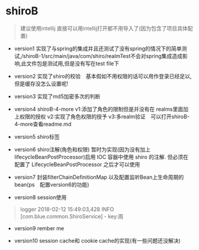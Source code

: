 # shiroB
> 建议使用intellij 直接可以用intellij打开都不用导入了(因为包含了项目具体配置)
+ version1 实现了与spring的集成并且还测试了没有spring的情况下的简单测试,/shiroB-1/src/main/java/com/shiro/realmTest不会对spring集成造成影响,此文件包是测试用,但是没有写在test file下

+ version2 实现了shiro的校验　基本假如不用权限的话可以用作登录已经足以,但是缓存没怎么设置呢!

+ version3 实现了md5加密多次的判断

+ version4 shiroB-4-more v1:添加了角色的限制但是并没有在 realms里面加上权限的授权 v2:实现了角色权限的授予 v3:多realm验证　可以打开shiroB-4-more查看readme.md

+ version5 shiro标签

+ version6 shiro注解(角色和权限) 暂时为实现(因为没有加上lifecycleBeanPostProcessor)启用 IOC 容器中使用 shiro 的注解. 但必须在配置了 LifecycleBeanPostProcessor 之后才可以使用

+ version7 封装filterChainDefinitionMap 以及配置监听Bean上生命周期的bean(ps　配置version6的功能)

+ version8 session使用
> logger 2018-02-12 15:49:03,428 INFO [com.blue.common.ShiroService] - key:周 

+ version9 rember me

+ version10 session cache和 cookie cache的实现(有一些问题还没解决)

